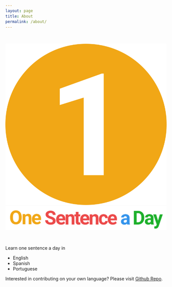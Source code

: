 ```yaml
---
layout: page
title: About
permalink: /about/
---
```


<p>&nbsp;</p>

<p>
    <img src="/assets/images/favicon.svg" alt="One Sentence a Day favicon" class="logo fav" />
    <img src="/assets/images/logo.svg" alt="One Sentence a Day favicon" class="logo" />
</p>

<p>&nbsp;</p>

<p>Learn one sentence a day in</p>

- English
- Spanish
- Portuguese

Interested in contributing on your own language? Please visit <a href="https://github.com/ohsik/onesentenceaday" target="_blank">Github Repo</a>.

